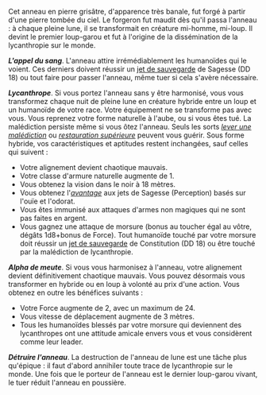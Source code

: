 Cet anneau en pierre grisâtre, d'apparence très banale, fut forgé à partir d'une pierre tombée du ciel. Le forgeron fut maudit dès qu'il passa l'anneau : à chaque pleine lune, il se transformait en créature mi-homme, mi-loup. Il devint le premier loup-garou et fut à l'origine de la dissémination de la lycanthropie sur le monde.

_**L'appel du sang**_. L'anneau attire irrémédiablement les humanoïdes qui le voient. Ces derniers doivent réussir un [jet de sauvegarde](/utiliser-les-caracteristiques/#jets-de-sauvegarde) de Sagesse (DD 18) ou tout faire pour passer l'anneau, même tuer si cela s'avère nécessaire.

_**Lycanthrope**_. Si vous portez l'anneau sans y être harmonisé, vous vous transformez chaque nuit de pleine lune en créature hybride entre un loup et un humanoïde de votre race. Votre équipement ne se transforme pas avec vous. Vous reprenez votre forme naturelle à l'aube, ou si vous êtes tué. La malédiction persiste même si vous ôtez l'anneau. Seuls les sorts [_lever une malédiction_](/grimoire/lever-une-malediction/) ou [_restauration supérieure_](/grimoire/restauration-superieure/) peuvent vous guérir. Sous forme hybride, vos caractéristiques et aptitudes restent inchangées, sauf celles qui suivent :
* Votre alignement devient chaotique mauvais.
* Votre classe d'armure naturelle augmente de 1.
* Vous obtenez la vision dans le noir à 18 mètres.
* Vous obtenez l'[_avantage_](/utiliser-les-caracteristiques/#avantage-et-desavantage) aux jets de Sagesse (Perception) basés sur l'ouïe et l'odorat.
* Vous êtes immunisé aux attaques d'armes non magiques qui ne sont pas faites en argent.
* Vous gagnez une attaque de morsure (bonus au toucher égal au vôtre, dégâts 1d8+bonus de Force). Tout humanoïde touché par votre morsure doit réussir un [jet de sauvegarde](/utiliser-les-caracteristiques/#jets-de-sauvegarde) de Constitution (DD 18) ou être touché par la malédiction de lycanthropie.

_**Alpha de meute**_. Si vous vous harmonisez à l'anneau, votre alignement devient définitivement chaotique mauvais. Vous pouvez désormais vous transformer en hybride ou en loup à volonté au prix d'une action. Vous obtenez en outre les bénéfices suivants :
* Votre Force augmente de 2, avec un maximum de 24.
* Vous vitesse de déplacement augmente de 3 mètres.
* Tous les humanoïdes blessés par votre morsure qui deviennent des lycanthropes ont une attitude amicale envers vous et vous considèrent comme leur leader.

_**Détruire l'anneau**_. La destruction de l'anneau de lune est une tâche plus qu'épique : il faut d'abord annihiler toute trace de lycanthropie sur le monde. Une fois que le porteur de l'anneau est le dernier loup-garou vivant, le tuer réduit l'anneau en poussière.
